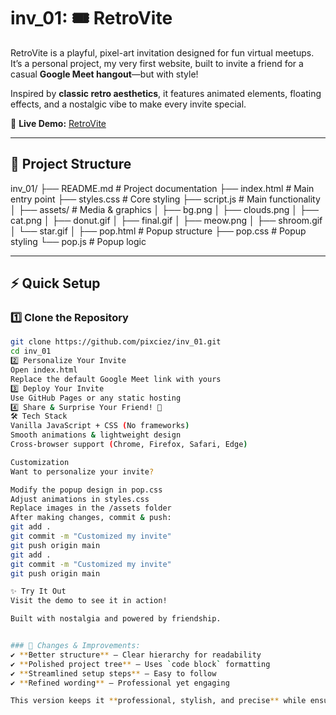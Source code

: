# inv_01: 🎟️ RetroVite

RetroVite is a playful, pixel-art invitation designed for fun virtual meetups.  
It’s a personal project, my very first website, built to invite a friend for a casual **Google Meet hangout**—but with style!  

Inspired by **classic retro aesthetics**, it features animated elements, floating effects, and a nostalgic vibe to make every invite special.  

📌 **Live Demo:** [RetroVite](https://invitez.github.io/inv_01/)  

---

## 📂 Project Structure  

inv_01/
├── README.md # Project documentation
├── index.html # Main entry point
├── styles.css # Core styling
├── script.js # Main functionality
│
├── assets/ # Media & graphics
│ ├── bg.png
│ ├── clouds.png
│ ├── cat.png
│ ├── donut.gif
│ ├── final.gif
│ ├── meow.png
│ ├── shroom.gif
│ └── star.gif
│
├── pop.html # Popup structure
├── pop.css # Popup styling
└── pop.js # Popup logic


---

## ⚡ Quick Setup  

### 1️⃣ Clone the Repository  
```sh
git clone https://github.com/pixciez/inv_01.git
cd inv_01
2️⃣ Personalize Your Invite
Open index.html
Replace the default Google Meet link with yours
3️⃣ Deploy Your Invite
Use GitHub Pages or any static hosting
4️⃣ Share & Surprise Your Friend! 🎉
🛠 Tech Stack
Vanilla JavaScript + CSS (No frameworks)
Smooth animations & lightweight design
Cross-browser support (Chrome, Firefox, Safari, Edge)

Customization
Want to personalize your invite?

Modify the popup design in pop.css
Adjust animations in styles.css
Replace images in the /assets folder
After making changes, commit & push:
git add .
git commit -m "Customized my invite"
git push origin main
git add .
git commit -m "Customized my invite"
git push origin main

✨ Try It Out
Visit the demo to see it in action!

Built with nostalgia and powered by friendship.


### 🔹 Changes & Improvements:  
✔ **Better structure** – Clear hierarchy for readability  
✔ **Polished project tree** – Uses `code block` formatting  
✔ **Streamlined setup steps** – Easy to follow  
✔ **Refined wording** – Professional yet engaging  

This version keeps it **professional, stylish, and precise** while ensuring everything is **well-organized**. 🚀



